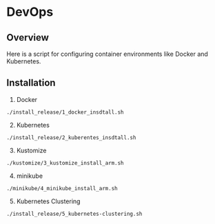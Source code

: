 # DevOps

## Overview
Here is a script for configuring container environments like Docker and Kubernetes.


## Installation

1. Docker
  ```
  ./install_release/1_docker_insdtall.sh
  ```

2. Kubernetes
  ```
  ./install_release/2_kuberentes_insdtall.sh
  ```

3. Kustomize
  ```
  ./kustomize/3_kustomize_install_arm.sh
  ```

4. minikube

  ```
  ./minikube/4_minikube_install_arm.sh
  ```

5. Kubernetes Clustering
  ```
  ./install_release/5_kubernetes-clustering.sh
  ```




